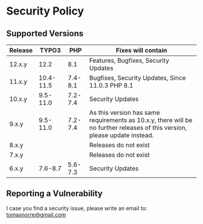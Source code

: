 # Security Policy

## Supported Versions

| Release | TYPO3     | PHP   | Fixes will contain
|---------|-----------|---|---|
| 12.x.y  | 12.2      | 8.1 |Features, Bugfixes, Security Updates
| 11.x.y  | 10.4-11.5 | 7.4-8.1 |Bugfixes, Security Updates, Since 11.0.3 PHP 8.1
| 10.x.y  | 9.5-11.0  | 7.2-7.4 |Security Updates
| 9.x.y   | 9.5-11.0  | 7.2-7.4 |As this version has same requirements as 10.x.y, there will be no further releases of this version, please update instead.
| 8.x.y   |           |  | Releases do not exist
| 7.x.y   |           |  | Releases do not exist
| 6.x.y   | 7.6-8.7   | 5.6-7.3 | Security Updates


## Reporting a Vulnerability

I case you find a security issue, please write an email to: [tomasnorre@gmail.com](mailto:tomasnorre@gmail.com)
